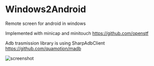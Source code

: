 # Windows2Android
Remote screen for android in windows

Implemented with minicap and minitouch
https://github.com/openstf

Adb trasmission library is using SharpAdbClient 
https://github.com/quamotion/madb

![screenshot](https://github.com/ghqian/garage/blob/master/w2a_sc.png?raw=true "screenshot")
